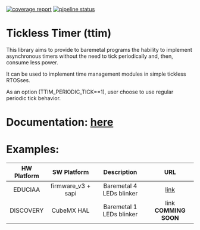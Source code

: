 [![coverage report](https://gitlab.com/fbucafusco/ttim/badges/master/coverage.svg)](https://gitlab.com/fbucafusco/ttim/-/commits/master)
[![pipeline status](https://gitlab.com/fbucafusco/ttim/badges/master/pipeline.svg)](https://gitlab.com/fbucafusco/ttim/-/commits/master)

# **Tickless Timer (ttim)**

This library aims to provide to baremetal programs the hability to implement asynchronous timers without
the need to tick periodically and, then, consume less power.

It can be used to implement time management modules in simple tickless RTOSses.

As an option (TTIM_PERIODIC_TICK==1), user choose to use regular periodic tick behavior.

# Documentation: [here](doc/doc.md)

# Examples:

| HW Platform | SW Platform | Description | URL |
| :-: | :-: | :-: | :-: |
| EDUCIAA | firmware_v3 + sapi | Baremetal 4 LEDs blinker | [link](https://github.com/fbucafusco/ttim_example_educiaa) |
| DISCOVERY | CubeMX HAL | Baremetal 1 LEDs blinker |  link **COMMING SOON**    |